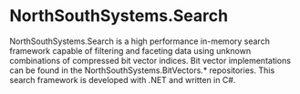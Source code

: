 # NorthSouthSystems.Search

NorthSouthSystems.Search is a high performance in-memory search framework capable of filtering and faceting data using unknown combinations of compressed bit vector indices. Bit vector implementations can be found in the NorthSouthSystems.BitVectors.* repositories. This search framework is developed with .NET and written in C#.